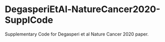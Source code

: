 # DegasperiEtAl-NatureCancer2020-SupplCode
Supplementary Code for Degasperi et al Nature Cancer 2020 paper.
